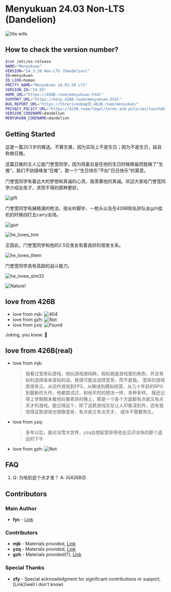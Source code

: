 # Menyukuan 24.03 Non-LTS (Dandelion)

![His wife](./lib/his_wife.jpg)

## How to check the version number?

```bash
$cat /etc/os-release
NAME="Menyukuan"
VERSION="24.3.20 Non-LTS (Dandelion)"
ID=menyukuan
ID_LIKE=human
PRETTY_NAME="Menyukuan 24.03.20 LTS"
VERSION_ID="24.03"
HOME_URL="https://426B.room/menyukuan.html"
SUPPORT_URL="https://help.426B.room/menyukuan.html"
BUG_REPORT_URL="https://threrisnobag😠.462B.room/menyukan/"
PRIVACY_POLICY_URL="https://425B.room/legal/terms-and-policies/touchable"
VERSION_CODENAME=dandelion
MENYUKUAN_CODENAME=dandelion
```

## Getting Started

这是一篇20.5岁的推送。不算生推，因为实际上不是生日；因为不是生日，姑且称做日推。

这篇日推的主人公是门誉宽同学。因为班委总是在他的生日时候换届而耽搁了“生推”，我们不妨错峰发“日推”，取一个“生日快乐”不如“日日快乐”的寓意。

门誉宽同学有着远大的梦想和真诚的心灵。我羡慕他的真诚。欢迎大家给门誉宽同学介绍女孩子，求而不得的那种更好。

![gift](./lib/u_konw_what.png)

门誉宽同学有展精湛的枪法。擅长听脚步、一枪头以及在426B知名好队友gzh挂机的时候四打五carry全场。

![gun](./lib/u_konw_why.png)

![he_loves_him](./lib/he_loves_him.jpg)

正因此，门誉宽同学和他的2.5位舍友有着良好的宿舍关系。

![he_loves_them](./lib/he_loves_them.jpg)

门誉宽同学具有高超的战斗能力。

![he_loves_stm32](./lib/he_loves_stm32.jpg)

![Nature!](./lib/he_loves_haozhang.jpg)

## love from 426B

- love from mjk:
    ![404](./lib/mjk.png)
- love from gzh:
    ![Not](./lib/gzh.png)
- love from yzq:
    ![Found](./lib/yzq.png)

Joking, you know. 🤣

## love from 426B(real)

- love from mjk:
    > 我看过宽哥玩游戏，他玩游戏很纯粹。假如我是游戏里的角色，并且有权利选择谁来游玩的话，我很可能会选择宽哥，而不是我。
    > 宽哥的游戏库很多元，从动作游戏到FPS，从解谜到模拟经营，从几十年前的RPG到最新的大作，他都尝试过，和他平时的想法一样，多种多样。
    > 我还记得上学期期末看他玩像素哥的晚上，那是一个各个方面都有点疯又有点天才的游戏。能记得这个，除了这款游戏实在让人印象深刻外，还有我觉得这款游戏也很像宽哥，有点疯又有点天才。
    > 或许不需要用又。
- love from yzq:
    > 多年以后，面对冰雪大世界，yzq会想起宽哥带他去见识冰块的那个遥远的下午
- love from gzh:
    ![Not](./lib/gzh.png)

## FAQ

1. Q: 为啥到这个点才发？
   A: 问426B😠

## Contributors

### Main Author

- **fyc** - [Link](425B&426B.room/fyc)

### Contributors

- **mjk** - Materials provided, [Link](426B.room/mjk)
- **yzq** - Materials provided, [Link](426B&?.room/yzq)
- **gzh** - Materials provided(?), [Link](426B.room/gzh)

### Special Thanks

- **zfy** - Special acknowledgment for significant contributions or support, [Link](well i don't know)
